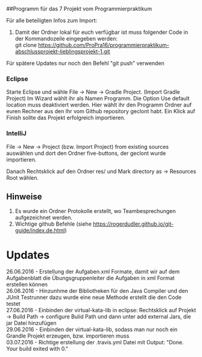 ##Programm für das 7 Projekt vom Programmierpraktikum 

Für alle beteiligten Infos zum Import:<br />
1. Damit der Ordner lokal für euch verfügbar ist muss folgender Code in der Kommandozeile eingegeben werden:<br />
git clone https://github.com/ProPra16/programmierpraktikum-abschlussprojekt-lieblingsprojekt-1.git

Für spätere Updates nur noch den Befehl "git push" verwenden

### Eclipse 
Starte Eclipse und wähle File -> New -> Gradle Project. (Import Gradle Project) Im Wizard wählt ihr als Namen Programm. Die Option Use default location muss deaktiviert werden. Hier wählt ihr den Programm Ordner auf euren Rechner aus den Ihr vom Github repository geclont habt. Ein Klick auf Finish sollte das Projekt erfolgreich importieren.

### IntelliJ

File -> New -> Project (bzw. Import Project) from existing sources auswählen und dort den Ordner five-buttons, der geclont wurde importieren.

Danach Rechtsklick auf den Ordner res/ und Mark directory as -> Resources Root wählen.

## Hinweise

1. Es wurde ein Ordner Protokolle erstellt, wo Teambesprechungen aufgezeichnet werden.
2. Wichtige github Befehle (siehe https://rogerdudler.github.io/git-guide/index.de.html)


# Updates

26.06.2016 - Erstellung der Aufgaben.xml Formate, damit wir auf dem Aufgabenblatt die Übungsgruppenleiter die Aufgaben in xml Format erstellen können<br />
26.06.2016 - Hinzunhme der Bibliotheken für den Java Compiler und den JUnit Testrunner dazu wurde eine neue Methode erstellt die den Code testet<br />
27.06.2016 - Einbinden der virtual-kata-lib in eclipse: Rechtsklick auf Projekt -> Build Path -> configure Bulid Path und dann unter add external Jars, die jar Datei hinzufügen<br />
29.06.2016 - Einbinden der virtual-kata-lib, sodass man nur noch ein Grandle Projekt erzeugen, bzw. importieren muss<br />
03.07.2016 - Richtige erstellung der .travis.yml Datei mit Output: "Done. Your build exited with 0."
